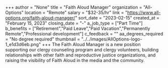 +++
author = "None"
title = "Faith Aloud Manager"
organization = "All-Options"
location = "Remote"
salary = "$32-35/hr"
link = "https://www.all-options.org/faith-aloud-manager/"
sort_date = "2023-02-15"
created_at = "February 15, 2023"
closing_date = "-"
a_job_type = ["Part Time"]
b_benefits = ["Retirement","Paid Leave","Paid Vacation","Permanently Remote","Professional development"]
c_feedback = ""
aa_degrees_required = "No degree required"
thumbnail = "../../images/AllOptions-logo-1_e1d3d6eb.png"
+++
The Faith Aloud Manager is a new position supporting our clergy counseling program and clergy volunteers, building relationships with other faith and reproductive justice organizations, and raising the visibility of Faith Aloud in the media and the community.